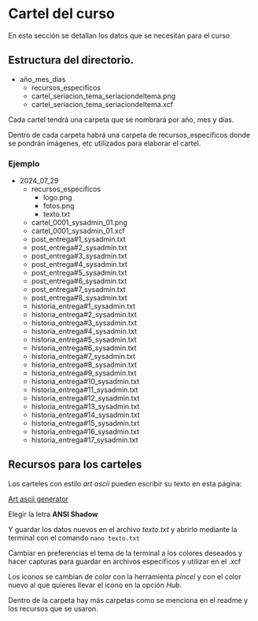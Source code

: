 # Cartel del curso

En esta sección se detallan los datos que se necesitan para el curso

## Estructura del directorio.
- año_mes_dias
    - recursos_especificos
    - cartel_seriacion_tema_seriaciondeltema.png
    - cartel_seriacion_tema_seriaciondeltema.xcf

Cada cartel tendrá una carpeta que se nombrará por año, mes y días.

Dentro de cada carpeta habrá una carpeta de recursos_especificos donde se pondrán imágenes, etc utilizados para elaborar el cartel.

### Ejemplo

- 2024_07_29
    - recursos_especificos
        - logo.png
        - fotos.png
        - texto.txt
    - cartel_0001_sysadmin_01.png
    - cartel_0001_sysadmin_01.xcf
    - post_entrega#1_sysadmin.txt
    - post_entrega#2_sysadmin.txt
    - post_entrega#3_sysadmin.txt
    - post_entrega#4_sysadmin.txt
    - post_entrega#5_sysadmin.txt
    - post_entrega#6_sysadmin.txt
    - post_entrega#7_sysadmin.txt
    - post_entrega#8_sysadmin.txt
    - historia_entrega#1_sysadmin.txt
    - historia_entrega#2_sysadmin.txt
    - historia_entrega#3_sysadmin.txt
    - historia_entrega#4_sysadmin.txt
    - historia_entrega#5_sysadmin.txt
    - historia_entrega#6_sysadmin.txt
    - historia_entrega#7_sysadmin.txt
    - historia_entrega#8_sysadmin.txt
    - historia_entrega#9_sysadmin.txt
    - historia_entrega#10_sysadmin.txt
    - historia_entrega#11_sysadmin.txt
    - historia_entrega#12_sysadmin.txt
    - historia_entrega#13_sysadmin.txt
    - historia_entrega#14_sysadmin.txt
    - historia_entrega#15_sysadmin.txt
    - historia_entrega#16_sysadmin.txt
    - historia_entrega#17_sysadmin.txt

## Recursos para los carteles

Los carteles con estilo *art ascii* pueden escribir su texto en esta página:

[Art ascii generator](http://patorjk.com/software/taag/#p=display&f=Graffiti&t=Type%20Something%20)

Elegir la letra **ANSI Shadow**

Y guardar los datos nuevos en el archivo *texto.txt* y abrirlo mediante la terminal con el comando `nano texto.txt`

Cambiar en preferencias el tema de la terminal a los colores deseados y hacer capturas para guardar en archivos específicos y utilizar en el .xcf

Los iconos se cambian de color con la herramienta *pincel* y con el color nuevo al que quieres llevar el icono en la opción *Hub*.

Dentro de la carpeta hay más carpetas como se menciona en el readme y los recursos que se usaron.
